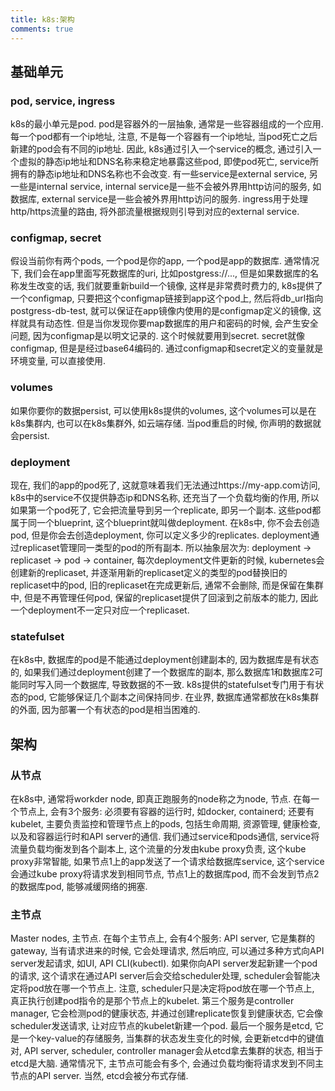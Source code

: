 ```yaml
---
title: k8s:架构
comments: true
---
```


## 基础单元

### pod, service, ingress

k8s的最小单元是pod. pod是容器外的一层抽象, 通常是一些容器组成的一个应用. 每一个pod都有一个ip地址, 注意, 不是每一个容器有一个ip地址, 当pod死亡之后新建的pod会有不同的ip地址. 因此, k8s通过引入一个service的概念, 通过引入一个虚拟的静态ip地址和DNS名称来稳定地暴露这些pod, 即使pod死亡, service所拥有的静态ip地址和DNS名称也不会改变. 有一些service是external service, 另一些是internal service, internal service是一些不会被外界用http访问的服务, 如数据库, external service是一些会被外界用http访问的服务. ingress用于处理http/https流量的路由, 将外部流量根据规则引导到对应的external service.

### configmap, secret

假设当前你有两个pods, 一个pod是你的app, 一个pod是app的数据库. 通常情况下, 我们会在app里面写死数据库的uri, 比如postgress://...<postgress-db-test>, 但是如果数据库的名称发生改变的话, 我们就要重新build一个镜像, 这样是非常费时费力的, k8s提供了一个configmap, 只要把这个configmap链接到app这个pod上, 然后将db_url指向postgress-db-test, 就可以保证在app镜像内使用的是configmap定义的镜像, 这样就具有动态性. 但是当你发现你要map数据库的用户和密码的时候, 会产生安全问题, 因为configmap是以明文记录的. 这个时候就要用到secret. secret就像configmap, 但是是经过base64编码的. 通过configmap和secret定义的变量就是环境变量, 可以直接使用.

### volumes

如果你要你的数据persist, 可以使用k8s提供的volumes, 这个volumes可以是在k8s集群内, 也可以在k8s集群外, 如云端存储. 当pod重启的时候, 你声明的数据就会persist. 

### deployment

现在, 我们的app的pod死了, 这就意味着我们无法通过https://my-app.com访问, k8s中的service不仅提供静态ip和DNS名称, 还充当了一个负载均衡的作用, 所以如果第一个pod死了, 它会把流量导到另一个replicate, 即另一个副本. 这些pod都属于同一个blueprint, 这个blueprint就叫做deployment. 在k8s中, 你不会去创造pod, 但是你会去创造deployment, 你可以定义多少的replicates. deployment通过replicaset管理同一类型的pod的所有副本. 所以抽象层次为:  deployment -> replicaset -> pod -> container, 每次deployment文件更新的时候, kubernetes会创建新的replicaset, 并逐渐用新的replicaset定义的类型的pod替换旧的replicaset中的pod, 旧的replicaset在完成更新后, 通常不会删除, 而是保留在集群中, 但是不再管理任何pod, 保留的replicaset提供了回滚到之前版本的能力, 因此一个deployment不一定只对应一个replicaset.

### statefulset

在k8s中, 数据库的pod是不能通过deployment创建副本的, 因为数据库是有状态的, 如果我们通过deployment创建了一个数据库的副本, 那么数据库1和数据库2可能同时写入同一个数据库, 导致数据的不一致. k8s提供的statefulset专门用于有状态的pod, 它能够保证几个副本之间保持同步. 在业界, 数据库通常都放在k8s集群的外面, 因为部署一个有状态的pod是相当困难的.

## 架构

### 从节点

在k8s中, 通常将workder node, 即真正跑服务的node称之为node, 节点. 在每一个节点上, 会有3个服务: 必须要有容器的运行时, 如docker, containerd; 还要有kubelet, 主要负责监控和管理节点上的pods, 包括生命周期, 资源管理, 健康检查, 以及和容器运行时和API server的通信. 我们通过service和pods通信, service将流量负载均衡发到各个副本上, 这个流量的分发由kube proxy负责, 这个kube proxy非常智能, 如果节点1上的app发送了一个请求给数据库service, 这个service会通过kube proxy将请求发到相同节点, 节点1上的数据库pod, 而不会发到节点2的数据库pod, 能够减缓网络的拥塞.

### 主节点

Master nodes, 主节点. 在每个主节点上, 会有4个服务: API server, 它是集群的gateway, 当有请求进来的时候, 它会处理请求, 然后响应, 可以通过多种方式向API server发起请求, 如UI, API CLI(kubectl). 如果你向API server发起新建一个pod的请求, 这个请求在通过API server后会交给scheduler处理, scheduler会智能决定将pod放在哪一个节点上. 注意, scheduler只是决定将pod放在哪一个节点上, 真正执行创建pod指令的是那个节点上的kubelet. 第三个服务是controller manager, 它会检测pod的健康状态, 并通过创建replicate恢复到健康状态, 它会像scheduler发送请求, 让对应节点的kubelet新建一个pod. 最后一个服务是etcd, 它是一个key-value的存储服务, 当集群的状态发生变化的时候, 会更新etcd中的键值对, API server, scheduler, controller manager会从etcd拿去集群的状态, 相当于etcd是大脑. 通常情况下, 主节点可能会有多个, 会通过负载均衡将请求发到不同主节点的API server. 当然, etcd会被分布式存储.